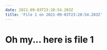 ```yaml
---
date: 2021-09-03T23:28:54.203Z
title: 'File 1 on 2021-09-03T23:28:54.203Z'
---
```

# Oh my... here is file 1
